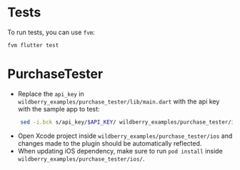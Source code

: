 # Tests

To run tests, you can use `fvm`:
```bash
fvm flutter test
```

# PurchaseTester

- Replace the `api_key` in `wildberry_examples/purchase_tester/lib/main.dart` with the api key with the sample app to test:

```bash
    sed -i.bck s/api_key/$API_KEY/ wildberry_examples/purchase_tester/integration_test/app_test.dart
```

- Open Xcode project inside `wildberry_examples/purchase_tester/ios` and changes made to the plugin should be automatically reflected.
- When updating iOS dependency, make sure to run `pod install` inside `wildberry_examples/purchase_tester/ios/`.

